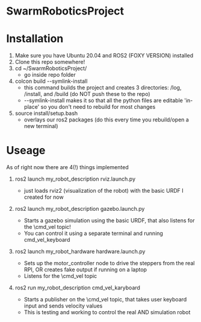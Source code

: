 # SwarmRoboticsProject


# Installation 
1) Make sure you have Ubuntu 20.04 and ROS2 (FOXY VERSION) installed
2) Clone this repo somewhere!
3) cd ~/SwarmRoboticsProject/
   - go inside repo folder
4) colcon build --symlink-install
   - this command builds the project and creates 3 directories: /log, /install, and /build (do NOT push these to the repo)
   - --symlink-install makes it so that all the python files are editable 'in-place' so you don't need to rebuild for most changes
5) source install/setup.bash
   - overlays our ros2 packages (do this every time you rebuild/open a new terminal)

# Useage
As of right now there are 4(!) things implemented

1) ros2 launch my_robot_description rviz.launch.py
   - just loads rviz2 (visualization of the robot) with the basic URDF I created for now

2) ros2 launch my_robot_description gazebo.launch.py
   - Starts a gazebo simulation using the basic URDF, that also listens for the \cmd_vel topic!
   - You can control it using a separate terminal and running cmd_vel_keyboard

2) ros2 launch my_robot_hardware hardware.launch.py
   - Sets up the motor_controller node to drive the steppers from the real RPI, OR creates fake output if running on a laptop
   - Listens for the \cmd_vel topic

4) ros2 run my_robot_description cmd_vel_karyboard
   - Starts a publisher on the \cmd_vel topic, that takes user keyboard input and sends velocity values
   - This is testing and working to control the real AND simulation robot

